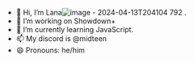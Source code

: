 
- 👋 Hi, I’m Lana![image - 2024-04-13T204104 792](https://github.com/lanadex/lanadex/assets/156386094/c06a65c7-8308-43a6-bbd3-bc8d12dc2342)
.
- 👀 I’m working on Showdown+
- 🌱 I’m currently learning JavaScript.
- 📫 My discord is @midteen
- 😄 Pronouns: he/him
